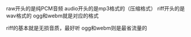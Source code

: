 raw开头的是纯PCM音频
audio开头的是mp3格式的（压缩格式）
riff开头的是wav格式的
ogg和webm就是对应的格式

riff的基本就是无损音质，最好听
ogg和webm则是最省流量的

